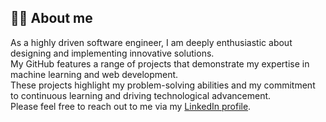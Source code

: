 ## 👩‍💻 About me

<!--
**islemSmai/islemSmai** is a ✨ _special_ ✨ repository because its `README.md` (this file) appears on your GitHub profile.


- 🔭 I’m currently working on ...
- 🌱 I’m currently learning ...
- 👯 I’m looking to collaborate on ...
- 🤔 I’m looking for help with ...
- 💬 Ask me about ...
- 📫 How to reach me: ...
- 😄 Pronouns: ...
- ⚡ Fun fact: ...
-->
As a highly driven software engineer, I am deeply enthusiastic about designing and implementing innovative solutions.
<br>
My GitHub features a range of projects that demonstrate my expertise in machine learning and web development.
<br>
These projects highlight my problem-solving abilities and my commitment to continuous learning and driving technological advancement.
<br>
Please feel free to reach out to me via my [LinkedIn profile](https://www.linkedin.com/in/islem-smai-7aa797195/).
